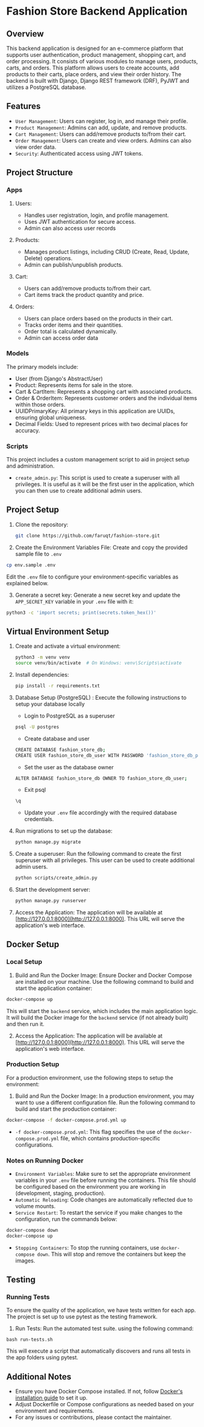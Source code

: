 # Fashion Store Backend Application

## Overview
This backend application is designed for an e-commerce platform that supports user authentication, product management, shopping cart, and order processing. It consists of various modules to manage users, products, carts, and orders. This platform allows users to create accounts, add products to their carts, place orders, and view their order history. The backend is built with Django, Django REST framework (DRF), PyJWT and utilizes a PostgreSQL database.


## Features
- `User Management`: Users can register, log in, and manage their profile.
- `Product Management`: Admins can add, update, and remove products.
- `Cart Management`: Users can add/remove products to/from their cart.
- `Order Management`: Users can create and view orders. Admins can also view order data.
- `Security`: Authenticated access using JWT tokens.

## Project Structure
### Apps
1. Users:

    - Handles user registration, login, and profile management.
    - Uses JWT authentication for secure access.
    - Admin can also access user records

2. Products:

    - Manages product listings, including CRUD (Create, Read, Update, Delete) operations.
    - Admin can publish/unpublish products.

3. Cart:

    - Users can add/remove products to/from their cart.
    - Cart items track the product quantity and price.

4. Orders:

    - Users can place orders based on the products in their cart.
    - Tracks order items and their quantities.
    - Order total is calculated dynamically.
    - Admin can access order data

### Models
The primary models include:

- User (from Django's AbstractUser)
- Product: Represents items for sale in the store.
- Cart & CartItem: Represents a shopping cart with associated products.
- Order & OrderItem: Represents customer orders and the individual items within those orders.
- UUIDPrimaryKey: All primary keys in this application are UUIDs, ensuring global uniqueness.
- Decimal Fields: Used to represent prices with two decimal places for accuracy.

### Scripts
This project includes a custom management script to aid in project setup and administration.

- `create_admin.py`:
This script is used to create a superuser with all privileges. It is useful as it will be the first user in the application, which you can then use to create additional admin users.


## Project Setup
1. Clone the repository:
   ```bash
   git clone https://github.com/faruqt/fashion-store.git

2. Create the Environment Variables File:
Create and copy the provided sample file to `.env`
```bash
cp env.sample .env
```
Edit the `.env` file to configure your environment-specific variables as explained below.

3. Generate a secret key:
Generate a new secret key and update the `APP_SECRET_KEY` variable in your `.env` file with it:
```bash
python3 -c 'import secrets; print(secrets.token_hex())'
```

## Virtual Environment Setup

1.  Create and activate a virtual environment:
    ```bash
    python3 -m venv venv
    source venv/bin/activate  # On Windows: venv\Scripts\activate
    ```
2. Install dependencies:
    ```bash
    pip install -r requirements.txt
    ```

3. Database Setup (PostgreSQL) : Execute the following instructions to setup your database locally

    - Login to PostgreSQL as a superuser
    ```bash
    psql -U postgres
    ```

    - Create database and user
    ```bash
    CREATE DATABASE fashion_store_db;
    CREATE USER fashion_store_db_user WITH PASSWORD 'fashion_store_db_password';
    ```

    - Set the user as the database owner
    ```bash
    ALTER DATABASE fashion_store_db OWNER TO fashion_store_db_user;
    ```

    - Exit psql
    ```bash
    \q
    ```

    - Update your `.env` file accordingly with the required database credentials.

4. Run migrations to set up the database:

    ```bash
    python manage.py migrate
    ```

5. Create a superuser: Run the following command to create the first superuser with all privileges. This user can be used to create additional admin users.

    ```bash
    python scripts/create_admin.py
    ```

6. Start the development server:

    ```bash
    python manage.py runserver
    ```

7. Access the Application:
The application will be available at [http://127.0.0.1:8000](http://127.0.0.1:8000). This URL will serve the application's web interface.

## Docker Setup
### Local Setup
1. Build and Run the Docker Image:
Ensure Docker and Docker Compose are installed on your machine. Use the following command to build and start the application container:
```bash
docker-compose up
```

This will start the `backend` service, which includes the main application logic. It will build the Docker image for the `backend` service (if not already built) and then run it.

2. Access the Application:
The application will be available at [http://127.0.0.1:8000](http://127.0.0.1:8000). This URL will serve the application's web interface.

### Production Setup
For a production environment, use the following steps to setup the environment:
1. Build and Run the Docker Image:
In a production environment, you may want to use a different configuration file. Run the following command to build and start the production container:
```bash
docker-compose -f docker-compose.prod.yml up
```
- `-f docker-compose.prod.yml`: This flag specifies the use of the `docker-compose.prod.yml` file, which contains production-specific configurations.

### Notes on Running Docker
- `Environment Variables`: Make sure to set the appropriate environment variables in your `.env` file before running the containers. This file should be configured based on the environment you are working in (development, staging, production).
- `Automatic Reloading`: Code changes are automatically reflected due to volume mounts.
- `Service Restart`: To restart the service if you make changes to the configuration, run the commands below:
```bash
docker-compose down
docker-compose up
```
- `Stopping Containers`: To stop the running containers, use `docker-compose down`. This will stop and remove the containers but keep the images.

## Testing
### Running Tests
To ensure the quality of the application, we have tests written for each app. The project is set up to use pytest as the testing framework.

1. Run Tests:
Run the automated test suite. using the following command:
```
bash run-tests.sh
```
This will execute a script that automatically discovers and runs all tests in the app folders using pytest.

## Additional Notes
- Ensure you have Docker Compose installed. If not, follow [Docker's installation guide](https://docs.docker.com/get-docker/) to set it up.
- Adjust Dockerfile or Compose configurations as needed based on your environment and requirements.
- For any issues or contributions, please contact the maintainer.